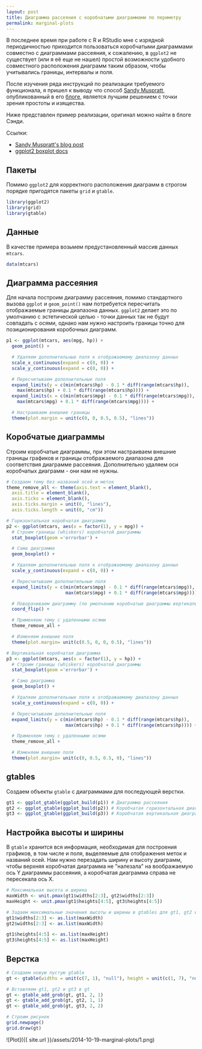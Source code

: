 ```yaml
---
layout: post
title: Диаграмма рассеяния с коробчатыми диаграммами по периметру
permalink: marginal-plots
---
```


В последнее время при работе с R и RStudio мне с изрядной периодичностью
приходится пользоваться коробчатыми диаграммами совместно с диаграммами
рассеяния, к сожалению, в `ggplot2` не существует (или я её еще не нашел)
простой возможности удобного совместного расположения диаграмм таким образом,
чтобы учитывались границы, интервалы и поля.

После изучения ряда инструкций по реализации требуемого функционала, я пришел к
выводу что способ [Sandy Muspratt][3], опубликованный в его [блоге][1],
является лучшим решением с точки зрения простоты и изящества.

Ниже представлен пример реализации, оригинал можно найти в блоге Сэнди.

Ссылки:

- [Sandy Muspratt's blog post][1]
- [ggplot2 boxplot docs][2]

## Пакеты ##

Помимо `ggplot2` для корректного расположения диаграмм в строгом порядке
пригодятся пакеты `grid` и `gtable`.


```r
library(ggplot2)
library(grid)
library(gtable)
```

## Данные ##

В качестве примера возьмем предустановленный массив данных `mtcars`.


```r
data(mtcars)
```

## Диаграмма рассеяния ##

Для начала построим диаграмму рассеяния, помимо стандартного вызова `ggplot` и
`geom_point()` нам потребуется пересчитать отображаемые границы диапазона
данных. `ggplot2` делает это по умолчанию с эстетической целью - точки данных
так не будут совпадать с осями, однако нам нужно настроить границы точно для
позиционирования коробочных диаграмм.


```r
p1 <- ggplot(mtcars, aes(mpg, hp)) +
  geom_point() +

  # Удаляем дополнительные поля к отображаемому диапазону данных
  scale_x_continuous(expand = c(0, 0)) +
  scale_y_continuous(expand = c(0, 0)) +

  # Пересчитываем дополнительные поля
  expand_limits(y = c(min(mtcars$hp) - 0.1 * diff(range(mtcars$hp)),
    max(mtcars$hp) + 0.1 * diff(range(mtcars$hp)))) +
  expand_limits(x = c(min(mtcars$mpg) - 0.1 * diff(range(mtcars$mpg)),
    max(mtcars$mpg) + 0.1 * diff(range(mtcars$mpg)))) +

  # Настраиваем внешние границы
  theme(plot.margin = unit(c(0, 0, 0.5, 0.5), "lines"))
```

## Коробчатые диаграммы ##

Строим коробчатые диаграммы, при этом настраиваем внешние границы графиков и
границы отображаемого диапазона для соответствия диаграмме рассеяния.
Дополнительно удаляем оси коробчатых диаграмм - они нам не нужны.


```r
# Создаем тему без названий осей и меток
theme_remove_all <- theme(axis.text = element_blank(),
  axis.title = element_blank(),
  axis.ticks = element_blank(),
  axis.ticks.margin = unit(0, "lines"),
  axis.ticks.length = unit(0, "cm"))

# Горизонтальная коробчатая диаграмма
p2 <- ggplot(mtcars, aes(x = factor(1), y = mpg)) +
  # Строим границы (whiskers) коробчатой диаграммы
  stat_boxplot(geom ='errorbar') +

  # Сама диаграмма
  geom_boxplot() +

  # Удаляем дополнительные поля к отображаемому диапазону данных
  scale_y_continuous(expand = c(0, 0)) +

  # Пересчитываем дополнительные поля
  expand_limits(y = c(min(mtcars$mpg) - 0.1 * diff(range(mtcars$mpg)),
                      max(mtcars$mpg) + 0.1 * diff(range(mtcars$mpg)))) +

  # Поворачиваем диаграмму (по умолчанию коробчатые диаграммы вертикальны)
  coord_flip() +

  # Применяем тему с удаленными осями
  theme_remove_all +

  # Изменяем внешние поля
  theme(plot.margin= unit(c(0.5, 0, 0, 0.5), "lines"))

# Вертикальная коробчатая диаграмма
p3 <- ggplot(mtcars, aes(x = factor(1), y = hp)) +
  # Строим границы (whiskers) коробчатой диаграммы
  stat_boxplot(geom ='errorbar') +

  # Сама диаграмма
  geom_boxplot() +

  # Удаляем дополнительные поля к отображаемому диапазону данных
  scale_y_continuous(expand = c(0, 0)) +

  # Пересчитываем дополнительные поля
  expand_limits(y = c(min(mtcars$hp) - 0.1 * diff(range(mtcars$hp)),
                      max(mtcars$hp) + 0.1 * diff(range(mtcars$hp)))) +

  # Применяем тему с удаленными осями
  theme_remove_all +

  # Изменяем внешние поля
  theme(plot.margin= unit(c(0, 0.5, 0.5, 0), "lines"))
```

## gtables ##

Создаем объекты `gtable` с диаграммами для последующей верстки.


```r
gt1 <- ggplot_gtable(ggplot_build(p1)) # Диаграмма рассеяния
gt2 <- ggplot_gtable(ggplot_build(p2)) # Коробчатая горизонтальная диаграмма
gt3 <- ggplot_gtable(ggplot_build(p3)) # Коробчатая вертикальная диаграмма
```

## Настройка высоты и ширины

В `gtable` хранится вся информация, необходимая для построения графиков, в том
числе и поля, выделяемые для отображения меток и названий осей. Нам нужно
перезадать ширину и высоту диаграмм, чтобы верхняя коробчатая диаграмма не
"налезала" на воображаемую ось Y диаграммы рассеяния, а коробчатая диаграмма
справа не пересекала ось X.


```r
# Максимальная высота и ширина
maxWidth <- unit.pmax(gt1$widths[2:3], gt2$widths[2:3])
maxHeight <- unit.pmax(gt1$heights[4:5], gt3$heights[4:5])

# Задаем максимальные значения высоты и ширины в gtables для gt1, gt2 и gt3
gt1$widths[2:3] <- as.list(maxWidth)
gt2$widths[2:3] <- as.list(maxWidth)

gt1$heights[4:5] <- as.list(maxHeight)
gt3$heights[4:5] <- as.list(maxHeight)
```

## Верстка ##


```r
# Создаем новую пустую gtable
gt <- gtable(widths = unit(c(7, 1), "null"), height = unit(c(1, 7), "null"))

# Вставляем gt1, gt2 и gt3 в gt
gt <- gtable_add_grob(gt, gt1, 2, 1)
gt <- gtable_add_grob(gt, gt2, 1, 1)
gt <- gtable_add_grob(gt, gt3, 2, 2)

# Строим рисунок
grid.newpage()
grid.draw(gt)
```

![Plot]({{ site.url }}/assets/2014-10-19-marginal-plots/1.png)

  [1]: http://sandymuspratt.blogspot.ru/2013/02/scatterplot-with-marginal-boxplots.html "Sandy Muspratt's blog post"
  [2]: http://docs.ggplot2.org/0.9.3.1/geom_boxplot.html "ggplot2 boxplot docs"
  [3]: https://www.blogger.com/profile/02889896298552826810 "Sandy Muspratt profile"
